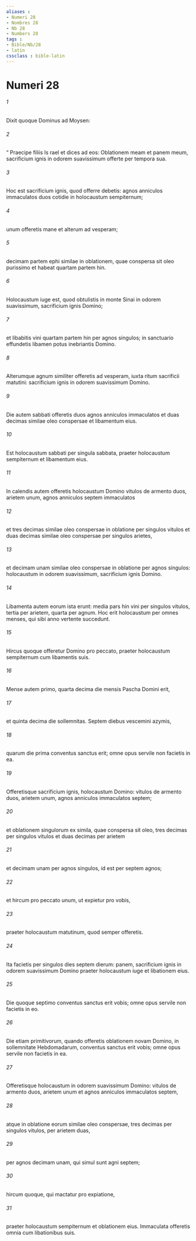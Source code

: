 ```yaml
---
aliases : 
- Numeri 28
- Nombres 28
- Nb 28
- Numbers 28
tags : 
- Bible/Nb/28
- latin
cssclass : bible-latin
---
```


# Numeri 28

###### 1
Dixit quoque Dominus ad Moysen: 
###### 2
“ Praecipe filiis Is rael et dices ad eos: Oblationem meam et panem meum, sacrificium ignis in odorem suavissimum offerte per tempora sua.
###### 3
Hoc est sacrificium ignis, quod offerre debetis: agnos anniculos immaculatos duos cotidie in holocaustum sempiternum; 
###### 4
unum offeretis mane et alterum ad vesperam; 
###### 5
decimam partem ephi similae in oblationem, quae conspersa sit oleo purissimo et habeat quartam partem hin. 
###### 6
Holocaustum iuge est, quod obtulistis in monte Sinai in odorem suavissimum, sacrificium ignis Domino; 
###### 7
et libabitis vini quartam partem hin per agnos singulos; in sanctuario effundetis libamen potus inebriantis Domino. 
###### 8
Alterumque agnum similiter offeretis ad vesperam, iuxta ritum sacrificii matutini: sacrificium ignis in odorem suavissimum Domino.
###### 9
Die autem sabbati offeretis duos agnos anniculos immaculatos et duas decimas similae oleo conspersae et libamentum eius. 
###### 10
Est holocaustum sabbati per singula sabbata, praeter holocaustum sempiternum et libamentum eius.
###### 11
In calendis autem offeretis holocaustum Domino vitulos de armento duos, arietem unum, agnos anniculos septem immaculatos 
###### 12
et tres decimas similae oleo conspersae in oblatione per singulos vitulos et duas decimas similae oleo conspersae per singulos arietes, 
###### 13
et decimam unam similae oleo conspersae in oblatione per agnos singulos: holocaustum in odorem suavissimum, sacrificium ignis Domino. 
###### 14
Libamenta autem eorum ista erunt: media pars hin vini per singulos vitulos, tertia per arietem, quarta per agnum. Hoc erit holocaustum per omnes menses, qui sibi anno vertente succedunt. 
###### 15
Hircus quoque offeretur Domino pro peccato, praeter holocaustum sempiternum cum libamentis suis.
###### 16
Mense autem primo, quarta decima die mensis Pascha Domini erit, 
###### 17
et quinta decima die sollemnitas. Septem diebus vescemini azymis, 
###### 18
quarum die prima conventus sanctus erit; omne opus servile non facietis in ea. 
###### 19
Offeretisque sacrificium ignis, holocaustum Domino: vitulos de armento duos, arietem unum, agnos anniculos immaculatos septem; 
###### 20
et oblationem singulorum ex simila, quae conspersa sit oleo, tres decimas per singulos vitulos et duas decimas per arietem 
###### 21
et decimam unam per agnos singulos, id est per septem agnos; 
###### 22
et hircum pro peccato unum, ut expietur pro vobis, 
###### 23
praeter holocaustum matutinum, quod semper offeretis. 
###### 24
Ita facietis per singulos dies septem dierum: panem, sacrificium ignis in odorem suavissimum Domino praeter holocaustum iuge et libationem eius. 
###### 25
Die quoque septimo conventus sanctus erit vobis; omne opus servile non facietis in eo.
###### 26
Die etiam primitivorum, quando offeretis oblationem novam Domino, in sollemnitate Hebdomadarum, conventus sanctus erit vobis; omne opus servile non facietis in ea. 
###### 27
Offeretisque holocaustum in odorem suavissimum Domino: vitulos de armento duos, arietem unum et agnos anniculos immaculatos septem, 
###### 28
atque in oblatione eorum similae oleo conspersae, tres decimas per singulos vitulos, per arietem duas, 
###### 29
per agnos decimam unam, qui simul sunt agni septem; 
###### 30
hircum quoque, qui mactatur pro expiatione, 
###### 31
praeter holocaustum sempiternum et oblationem eius. Immaculata offeretis omnia cum libationibus suis.
